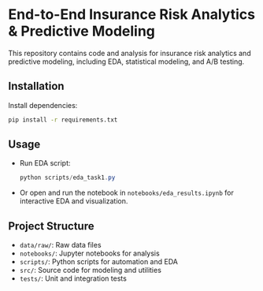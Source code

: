 # End-to-End Insurance Risk Analytics & Predictive Modeling

This repository contains code and analysis for insurance risk analytics and predictive modeling, including EDA, statistical modeling, and A/B testing.

## Installation

Install dependencies:

```bash
pip install -r requirements.txt
```

## Usage

- Run EDA script:

  ```powershell
  python scripts/eda_task1.py
  ```

- Or open and run the notebook in `notebooks/eda_results.ipynb` for interactive EDA and visualization.

## Project Structure

- `data/raw/`: Raw data files
- `notebooks/`: Jupyter notebooks for analysis
- `scripts/`: Python scripts for automation and EDA
- `src/`: Source code for modeling and utilities
- `tests/`: Unit and integration tests

